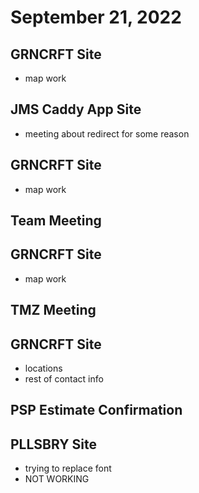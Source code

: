# September 21, 2022

## GRNCRFT Site
- map work

## JMS Caddy App Site
- meeting about redirect for some reason

## GRNCRFT Site
- map work

## Team Meeting

## GRNCRFT Site
- map work

## TMZ Meeting

## GRNCRFT Site
- locations
- rest of contact info

## PSP Estimate Confirmation

## PLLSBRY Site
- trying to replace font
- NOT WORKING
